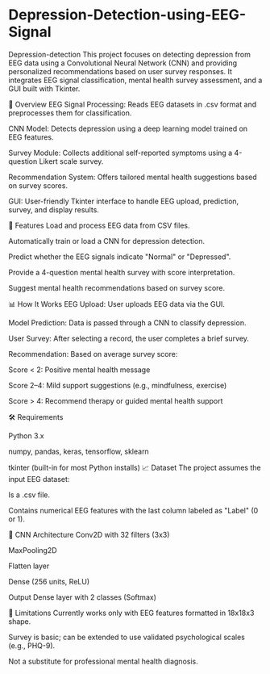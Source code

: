 # Depression-Detection-using-EEG-Signal
Depression-detection
This project focuses on detecting depression from EEG data using a Convolutional Neural Network (CNN) and providing personalized recommendations based on user survey responses. It integrates EEG signal classification, mental health survey assessment, and a GUI built with Tkinter.

🧠 Overview EEG Signal Processing: Reads EEG datasets in .csv format and preprocesses them for classification.

CNN Model: Detects depression using a deep learning model trained on EEG features.

Survey Module: Collects additional self-reported symptoms using a 4-question Likert scale survey.

Recommendation System: Offers tailored mental health suggestions based on survey scores.

GUI: User-friendly Tkinter interface to handle EEG upload, prediction, survey, and display results.

🔧 Features Load and process EEG data from CSV files.

Automatically train or load a CNN for depression detection.

Predict whether the EEG signals indicate "Normal" or "Depressed".

Provide a 4-question mental health survey with score interpretation.

Suggest mental health recommendations based on survey score.

📊 How It Works EEG Upload: User uploads EEG data via the GUI.

Model Prediction: Data is passed through a CNN to classify depression.

User Survey: After selecting a record, the user completes a brief survey.

Recommendation: Based on average survey score:

Score < 2: Positive mental health message

Score 2–4: Mild support suggestions (e.g., mindfulness, exercise)

Score > 4: Recommend therapy or guided mental health support

🛠 Requirements

Python 3.x

numpy, pandas, keras, tensorflow, sklearn

tkinter (built-in for most Python installs) 📈 Dataset The project assumes the input EEG dataset:

Is a .csv file.

Contains numerical EEG features with the last column labeled as "Label" (0 or 1).

🧪 CNN Architecture Conv2D with 32 filters (3x3)

MaxPooling2D

Flatten layer

Dense (256 units, ReLU)

Output Dense layer with 2 classes (Softmax)

📌 Limitations Currently works only with EEG features formatted in 18x18x3 shape.

Survey is basic; can be extended to use validated psychological scales (e.g., PHQ-9).

Not a substitute for professional mental health diagnosis.

